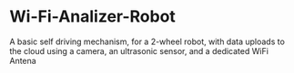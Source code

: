 # Wi-Fi-Analizer-Robot
A basic self driving mechanism, for a 2-wheel robot, with data uploads to the cloud using a camera, an ultrasonic sensor, and a dedicated WiFi Antena
